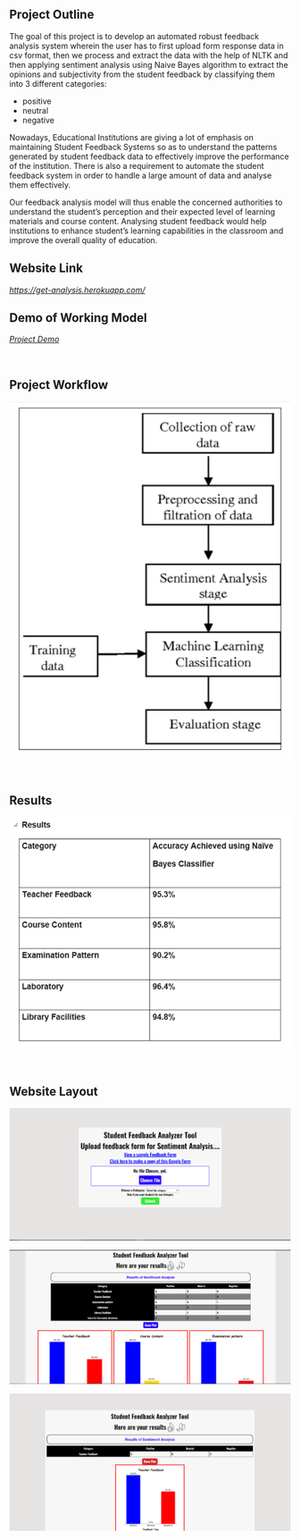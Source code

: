 
## Project Outline
The goal of this project is to develop an automated robust feedback analysis system wherein the user has to first upload form response data in csv format, then we process and extract the data with the help of NLTK and then applying sentiment analysis using Naive Bayes algorithm to extract the opinions and subjectivity from the student feedback by classifying them into 3 different categories: 
- positive 
- neutral 
- negative

Nowadays, Educational Institutions are giving a lot of emphasis on maintaining Student Feedback Systems so as to understand the patterns generated by student feedback data to effectively improve the performance of the institution. There is also a requirement to automate the student feedback system in order to handle a large amount of data and analyse them effectively.

Our feedback analysis model will thus enable the concerned authorities to understand the student’s  perception and their expected level of learning materials and course content. Analysing student feedback would help institutions to enhance student’s learning capabilities in the classroom and improve the overall quality of education.

## Website Link
_https://get-analysis.herokuapp.com/_

## Demo of Working Model
_[Project Demo](https://drive.google.com/file/d/1hAu_Rmdu8qq6yjq8DSgD-P08EA4nTuVu/view?usp=sharing)_ 

<br>

## Project Workflow
![outline](images/flow.PNG)

<br>

## Results
![results](images/results.PNG)

<br>

## Website Layout
![results](images/1.png)

![results](images/2.png)

![results](images/3.png)

